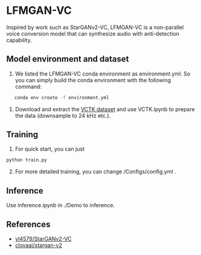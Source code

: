 # LFMGAN-VC

Inspired by work such as StarGANv2-VC, LFMGAN-VC is a non-parallel voice conversion model that can synthesize audio with anti-detection capability.

## Model environment and dataset

1. We listed the LFMGAN-VC conda environment as environment.yml. So you can simply build the conda environment with the following command:
```bash
   conda env create -f environment.yml
```
1. Download and extract the [VCTK dataset](https://datashare.ed.ac.uk/handle/10283/3443) and use VCTK.ipynb to prepare the data (downsample to 24 kHz etc.). 



## Training

1. For quick start, you can just
```bash
python train.py
```
2. For more detailed training, you can change /Configs/config.yml .

## Inference

Use inference.ipynb in ./Demo to inference.


## References
- [yl4579/StarGANv2-VC](https://github.com/yl4579/StarGANv2-VC)
- [clovaai/stargan-v2](https://github.com/clovaai/stargan-v2)

